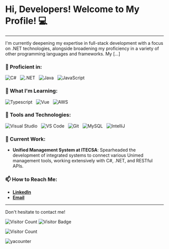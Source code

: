 # Hi, Developers! Welcome to My Profile! 💻

---

I'm currently deepening my expertise in full-stack development with a focus on .NET technologies, alongside broadening my proficiency in a variety of other programming languages and frameworks. My [...] 

### :1st_place_medal: Proficient in:
![C#](https://skillicons.dev/icons?i=cs)&nbsp;&nbsp;
![.NET](https://skillicons.dev/icons?i=dotnet)&nbsp;&nbsp;
![Java](https://skillicons.dev/icons?i=java)&nbsp;&nbsp;
![JavaScript](https://skillicons.dev/icons?i=js)&nbsp;&nbsp;

### 🚀 What I'm Learning:
![Typescript](https://skillicons.dev/icons?i=ts)&nbsp;&nbsp;
![Vue](https://skillicons.dev/icons?i=vue)&nbsp;&nbsp;
![AWS](https://skillicons.dev/icons?i=aws)&nbsp;&nbsp;

### 🔧 Tools and Technologies:
![Visual Studio](https://skillicons.dev/icons?i=visualstudio)&nbsp;&nbsp;
![VS Code](https://skillicons.dev/icons?i=vscode)&nbsp;&nbsp;
![Git](https://skillicons.dev/icons?i=git)&nbsp;&nbsp;
![MySQL](https://skillicons.dev/icons?i=mysql)&nbsp;&nbsp;
![IntelliJ](https://skillicons.dev/icons?i=idea)&nbsp;&nbsp;

### 🌟 Current Work:
- **Unified Management System at ITECSA**: Spearheaded the development of integrated systems to connect various Unimed management tools, working extensively with C#, .NET, and RESTful APIs.

### 📫 How to Reach Me:
- [**LinkedIn**](https://www.linkedin.com/in/murillojndem/)
- [**Email**](mailto:murillojndem@gmail.com)

---

Don't hesitate to contact me!

![Visitor Count](https://hits.seeyoufarm.com/api/count/incr/badge.svg?url=https%3A%2F%2Fgithub.com%2Fmurillojndem&title=Visitor%20Count)
![Visitor Badge](https://visitor-badge.laobi.icu/badge?page_id=murillojndem.murillojndem)

![Visitor Count](https://count.getloli.com/get/@murillojndem?theme=rule34)

![yacounter](https://yacounter.ru/count/murillojndem.svg)
